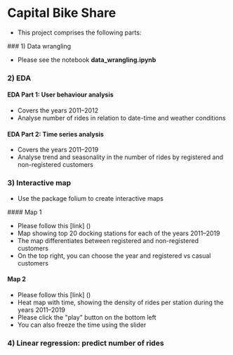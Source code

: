 # Capital Bike Share 

* This project comprises the following parts: 

### 1) Data wrangling
* Please see the notebook **data_wrangling.ipynb**

### 2) EDA 

#### EDA Part 1: User behaviour analysis
* Covers the years 2011–2012
* Analyse number of rides in relation to date-time and weather conditions

#### EDA Part 2: Time series analysis
* Covers the years 2011–2019
* Analyse trend and seasonality in the number of rides by registered and non-registered customers

### 3) Interactive map
* Use the package folium to create interactive maps

#### Map 1
* Please follow this [link] ()
* Map showing top 20 docking stations for each of the years 2011–2019
* The map differentiates between registered and non-registered customers
* On the top right, you can choose the year and registered vs casual customers

#### Map 2
* Please follow this [link] ()
* Heat map with time, showing the density of rides per station during the years 2011–2019
* Please click the "play" button on the bottom left
* You can also freeze the time using the slider

### 4) Linear regression: predict number of rides

